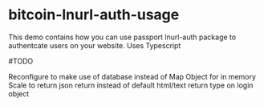 # bitcoin-lnurl-auth-usage

This demo contains how you can use passport lnurl-auth package to authentcate users on your website.
Uses Typescript 

#TODO

Reconfigure to make use of database instead of Map Object for in memory
Scale to return json return instead of default html/text return type on login object
